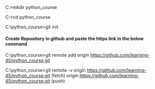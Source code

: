 C:\>mkdir python_course

C:\>cd python_course

C:\python_course>git init

#### Create Repository in github and paste the https link in the below command
C:\python_course>git remote add origin https://github.com/learning-45/python_course.git

C:\python_course>git remote -v
origin  https://github.com/learning-45/python_course.git (fetch)
origin  https://github.com/learning-45/python_course.git (push)
